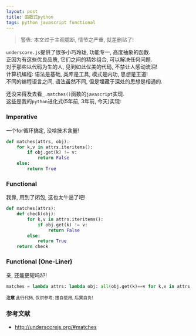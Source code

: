 ```yaml
---
layout: post
title: 函数式python
tags: python javascript functional
---
```


> 警告: 本文过于主观臆断, 情节之严重, 就差删贴了!

`underscore.js`提供了很多小巧玲珑, 功能专一, 高度抽象的函数.  
正因为有这些优良品质, 它们之间的精妙组合, 可以解决任何问题.  
对于那些以代码为生的人, 见到如此优美的代码, 不禁让人感动流泪!  
计算机编程: 语法是基础, 类库是工具, 模式是内功, 思想是王道!  
不同的编程语言之间, 语法虽然不同, 但是埋藏于深处的思想是相通的.  

还没来得及去看`_.matches()`函数的`javascript`实现.  
这些是我的`python`进化式(5年前, 3年前, 今天)实现:  

### Imperative

一个for循环搞定, 没啥技术含量!

```python
def matches(attrs, obj):
    for k,v in attrs.iteritems():
        if obj.get(k) != v:
            return False
    else:
        return True
```

### Functional

我靠, 用到了闭包, 这也太牛逼了吧! 

```python
def matches(attrs):
    def check(obj):
        for k,v in attrs.iteritems():
            if obj.get(k) != v:
                return False
        else:
            return True
    return check
```

### Functional (One-Liner)

亲, 还能更短吗ǎ?!

```python
matches = lambda attrs: lambda obj: all(obj.get(k)==v for k,v in attrs.iteritems())
```

<sub>**注意** 此行代码, 仅供参考; 擅自使用, 后果自负!</sub>

### 参考文献

- http://underscorejs.org/#matches
